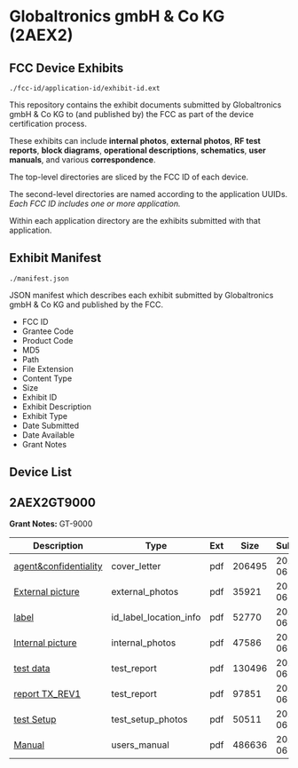 # Globaltronics gmbH & Co KG (2AEX2)
## FCC Device Exhibits

```
./fcc-id/application-id/exhibit-id.ext
```

This repository contains the exhibit documents submitted by Globaltronics gmbH & Co KG to (and published by) the FCC as part of the device certification process.

These exhibits can include **internal photos**, **external photos**, **RF test reports**, **block diagrams**, **operational descriptions**, **schematics**, **user manuals**, and various **correspondence**.

The top-level directories are sliced by the FCC ID of each device.

The second-level directories are named according to the application UUIDs. *Each FCC ID includes one or more application.*

Within each application directory are the exhibits submitted with that application. 

## Exhibit Manifest

```
./manifest.json
```

JSON manifest which describes each exhibit submitted by Globaltronics gmbH & Co KG and published by the FCC.

- FCC ID
- Grantee Code
- Product Code
- MD5
- Path
- File Extension
- Content Type
- Size
- Exhibit ID
- Exhibit Description
- Exhibit Type
- Date Submitted
- Date Available
- Grant Notes

## Device List
## 2AEX2GT9000
**Grant Notes:** GT-9000

| Description | Type | Ext | Size | Submitted | Available |
| ----------- | ---- | --- | ---- | --------- | --------- |
| [agent&confidentiality](2AEX2GT9000/4cc3787a93a53135366122a1feab0fd5/2640971.pdf) | cover_letter | pdf | 206495 | 2015-06-09 | 2015-06-10 |
| [External picture](2AEX2GT9000/4cc3787a93a53135366122a1feab0fd5/2640972.pdf) | external_photos | pdf | 35921 | 2015-06-09 | 2015-06-10 |
| [label](2AEX2GT9000/4cc3787a93a53135366122a1feab0fd5/2640974.pdf) | id_label_location_info | pdf | 52770 | 2015-06-09 | 2015-06-10 |
| [Internal picture](2AEX2GT9000/4cc3787a93a53135366122a1feab0fd5/2640973.pdf) | internal_photos | pdf | 47586 | 2015-06-09 | 2015-06-10 |
| [test data](2AEX2GT9000/4cc3787a93a53135366122a1feab0fd5/2640979.pdf) | test_report | pdf | 130496 | 2015-06-09 | 2015-06-10 |
| [report  TX_REV1](2AEX2GT9000/4cc3787a93a53135366122a1feab0fd5/2641517.pdf) | test_report | pdf | 97851 | 2015-06-09 | 2015-06-10 |
| [test Setup](2AEX2GT9000/4cc3787a93a53135366122a1feab0fd5/2641518.pdf) | test_setup_photos | pdf | 50511 | 2015-06-09 | 2015-06-10 |
| [Manual](2AEX2GT9000/4cc3787a93a53135366122a1feab0fd5/2640980.pdf) | users_manual | pdf | 486636 | 2015-06-09 | 2015-06-10 |
